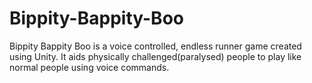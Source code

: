 # Bippity-Bappity-Boo
Bippity Bappity Boo is a voice controlled, endless runner game created using Unity. It aids physically challenged(paralysed) people to play like normal people using voice commands.
